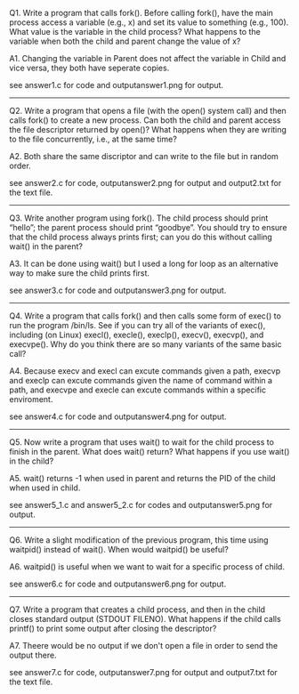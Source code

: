 Q1. Write a program that calls fork(). Before calling fork(), have the main process access a variable (e.g., x) and set its value to something (e.g., 100). What value is the variable in the child process? What happens to the variable when both the child and parent change the value of x?

A1. Changing the variable in Parent does not affect the variable in Child and vice versa, they both have seperate copies.

see answer1.c for code and outputanswer1.png for output.

-------------------------------------------------------------

Q2. Write a program that opens a file (with the open() system call) and then calls fork() to create a new process. Can both the child and parent access the file descriptor returned by open()? What happens when they are writing to the file concurrently, i.e., at the same time?

A2. Both share the same discriptor and can write to the file but in random order.

see answer2.c for code, outputanswer2.png for output and output2.txt for the text file.

-------------------------------------------------------------

Q3. Write another program using fork(). The child process should print “hello”; the parent process should print “goodbye”. You should try to ensure that the child process always prints first; can you do this without calling wait() in the parent?

A3. It can be done using wait() but I used a long for loop as an alternative way to make sure the child prints first.

see answer3.c for code and outputanswer3.png for output.

-------------------------------------------------------------

Q4. Write a program that calls fork() and then calls some form of exec() to run the program /bin/ls. See if you can try all of the variants of exec(), including (on Linux) execl(), execle(), execlp(), execv(), execvp(), and execvpe(). Why do you think there are so many variants of the same basic call?

A4. Because execv and execl can excute commands given a path, execvp and execlp can excute commands given the name of command within a path, and execvpe and execle can excute commands within a specific enviroment.

see answer4.c for code and outputanswer4.png for output.

-------------------------------------------------------------

Q5. Now write a program that uses wait() to wait for the child process to finish in the parent. What does wait() return? What happens if you use wait() in the child?

A5. wait() returns -1 when used in parent and returns the PID of the child when used in child.

see answer5_1.c and answer5_2.c for codes and outputanswer5.png for output.

-------------------------------------------------------------

Q6. Write a slight modification of the previous program, this time using waitpid() instead of wait(). When would waitpid() be useful?

A6. waitpid() is useful when we want to wait for a specific process of child.

see answer6.c for code and outputanswer6.png for output.

-------------------------------------------------------------

Q7. Write a program that creates a child process, and then in the child closes standard output (STDOUT FILENO). What happens if the child calls printf() to print some output after closing the descriptor?

A7. Theere would be no output if we don't open a file in order to send the output there.

see answer7.c for code, outputanswer7.png for output and output7.txt for the text file.
